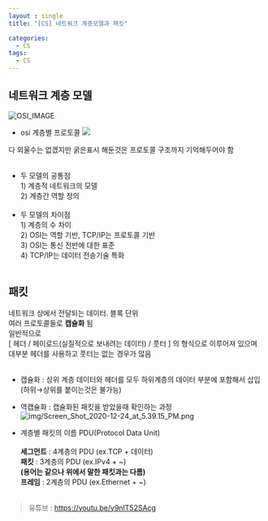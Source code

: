 ```yaml
---
layout : single
title: "[CS] 네트워크 계층모델과 패킷"

categories:
  - CS
tags:
  - CS
---
```



## 네트워크 계층 모델

![OSI_IMAGE](https://tails5555.github.io/assets/img/post/network/osi_structure.png)

- osi 계층별 프로토콜
![](https://blog.kakaocdn.net/dn/UWkwR/btqZ7Lhs0V9/L1H3oaYHEN60BSV1ugfPu1/img.png)

다 외울수는 없겠지만 굵은표시 해둔것은 프로토콜 구조까지 기억해두어야 함<br><br>

- 두 모델의 공통점<br>1) 계층적 네트워크의 모델<br>2) 계층간 역할 정의<br><br>
- 두 모델의 차이점<br>1) 계층의 수 차이<br>2) OSI는 역할 기반, TCP/IP는 프로토콜 기반<br>3) OSI는 통신 전반에 대한 표준<br>4) TCP/IP는 데이터 전송기술 특화<br><br>


## 패킷

네트워크 상에서 전달되는 데이터. 블록 단위<br>여러 프로토콜들로 **캡슐화** 됨<br>
일반적으로<br>[ 헤더 / 페이로드(실질적으로 보내려는 데이터) / 풋터 ] 의 형식으로 이루어져 있으며<br>대부분 헤더를 사용하고  풋터는 없는 경우가 많음<br><br>

- 캡슐화 : 상위 계층 데이터와 헤더를 모두 하위계층의 데이터 부분에 포함해서 삽입<br>(하위→상위를 붙이는것은 불가능)
- 역캡슐화 : 캡슐화된 패킷을 받았을때 확인하는 과정
![img/Screen_Shot_2020-12-24_at_5.39.15_PM.png](https://rexiann.github.io/assets/img/posts/2020-12-24-network-basic-1/Screen_Shot_2020-12-24_at_5.39.15_PM.png)

- 계층별 패킷의 이름 PDU(Protocol Data Unit)<br><br>**세그먼트** : 4계층의 PDU (ex.TCP + 데이터) <br>**패킷** :  3계층의 PDU (ex.IPv4 + ~) <br>**(용어는 같으나 위에서 말한 패킷과는 다름)**<br>**프레임** : 2계층의 PDU  (ex.Ethernet + ~)<br><br>

> 유튜브 : https://youtu.be/y9nlT52SAcg
